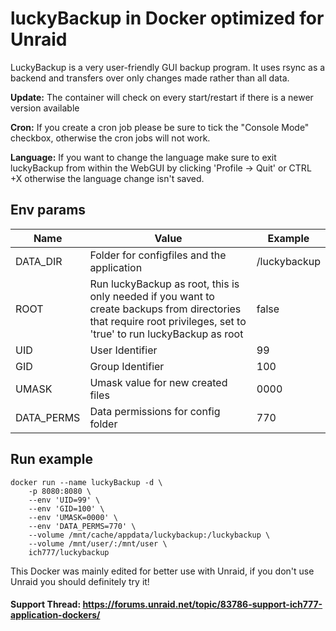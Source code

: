 # luckyBackup in Docker optimized for Unraid
LuckyBackup is a very user-friendly GUI backup program. It uses rsync as a backend and transfers over only changes made rather than all data.

**Update:** The container will check on every start/restart if there is a newer version available

**Cron:** If you create a cron job please be sure to tick the "Console Mode" checkbox, otherwise the cron jobs will not work.

**Language:** If you want to change the language make sure to exit luckyBackup from within the WebGUI by clicking 'Profile -> Quit' or CTRL +X otherwise the language change isn't saved.

## Env params
| Name | Value | Example |
| --- | --- | --- |
| DATA_DIR | Folder for configfiles and the application | /luckybackup |
| ROOT | Run luckyBackup as root, this is only needed if you want to create backups from directories that require root privileges, set to 'true' to run luckyBackup as root | false |
| UID | User Identifier | 99 |
| GID | Group Identifier | 100 |
| UMASK | Umask value for new created files | 0000 |
| DATA_PERMS | Data permissions for config folder | 770 |

## Run example
```
docker run --name luckyBackup -d \
	-p 8080:8080 \
	--env 'UID=99' \
	--env 'GID=100' \
	--env 'UMASK=0000' \
	--env 'DATA_PERMS=770' \
	--volume /mnt/cache/appdata/luckybackup:/luckybackup \
	--volume /mnt/user/:/mnt/user \
	ich777/luckybackup
```

This Docker was mainly edited for better use with Unraid, if you don't use Unraid you should definitely try it!
 
#### Support Thread: https://forums.unraid.net/topic/83786-support-ich777-application-dockers/